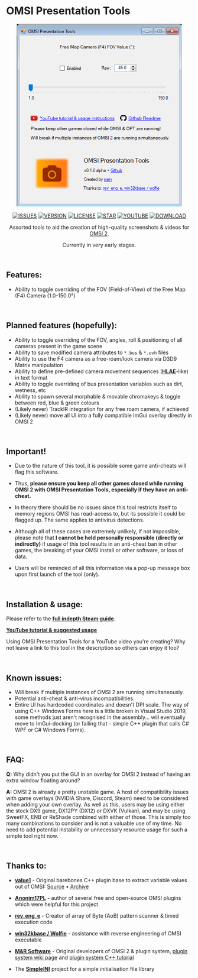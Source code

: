 # OMSI Presentation Tools

<div align="center">

![SCREENSHOT](https://github.com/sjain882/OMSI-Presentation-Tools/blob/main/Preview.png?raw=true)

[![ISSUES](https://img.shields.io/github/issues/degeneratehyperbola/NEPS?color=orange&label=Issues&style=plastic)](https://github.com/degeneratehyperbola/NEPS/issues)
[![VERSION](https://img.shields.io/github/v/release/degeneratehyperbola/NEPS?color=orange&label=Version&style=plastic)](https://github.com/degeneratehyperbola/NEPS/releases/latest)
[![LICENSE](https://img.shields.io/badge/License-BSD%203--Clause%20Modified-orange?style=plastic)](https://github.com/degeneratehyperbola/NEPS/blob/master/LICENSE.md)
[![STAR](https://img.shields.io/badge/%20-Star%20this%20project!-orange?style=plastic)](https://upload.wikimedia.org/wikipedia/commons/thumb/f/f1/Heart_coraz%C3%B3n.svg/1200px-Heart_coraz%C3%B3n.svg.png)
[![YOUTUBE](https://img.shields.io/badge/%20-Trailer-orange?style=plastic)](https://www.youtube.com/watch?v=pvU8gO66mTs)
[![DOWNLOAD](https://img.shields.io/badge/%20-Download-orange?style=plastic)](https://github.com/degeneratehyperbola/NEPS/releases/latest)

Assorted tools to aid the creation of high-quality screenshots & videos for [OMSI 2](https://store.steampowered.com/app/252530).

Currently in very early stages.
</div>

‎
## Features:

- Ability to toggle overriding of the FOV (Field-of-View) of the Free Map (F4) Camera (1.0-150.0°)

‎
## Planned features (hopefully):

- Ability to toggle overriding of the FOV, angles, roll & positioning of all cameras present in the game scene
- Ability to save modified camera attributes to `*.bus` & `*.ovh` files
- Ability to use the F4 camera as a free-roam/look camera via D3D9 Matrix manipulation
- Ability to define pre-defined camera movement sequences (**[HLAE](https://github.com/advancedfx/advancedfx)**-like) in text format
- Ability to toggle overriding of bus presentation variables such as dirt, wetness, etc
- Ability to spawn several morphable & movable chromakeys & toggle between red, blue & green colours
- (Likely never) TrackIR integration for any free roam camera, if achieved
- (Likely never) move all UI into a fully compatible ImGui overlay directly in OMSI 2

‎
## Important!

- Due to the nature of this tool, it is possible some game anti-cheats will flag this software. 

- Thus, **please ensure you keep all other games closed while running OMSI 2 with OMSI Presentation Tools, especially if they have an anti-cheat.** 

- In theory there should be no issues since this tool restricts itself to memory regions OMSI has read-access to, but its possible it could be flagged up. The same applies to antivirus detections.

- Although all of these cases are extremely unlikely, if not impossible, please note that **I cannot be held personally responsible (directly or indirectly)** if usage of this tool results in an anti-cheat ban in other games, the breaking of your OMSI install or other software, or loss of data.

- Users will be reminded of all this information via a pop-up message box upon first launch of the tool (only).

‎
## Installation & usage:

Please refer to the **[full indepth Steam guide](https://steamcommunity.com/sharedfiles/filedetails/?id=2569510456)**.

**[YouTube tutorial & suggested usage](https://www.youtube.com/watch?v=pvU8gO66mTs)**

Using OMSI Presentation Tools for a YouTube video you're creating? Why not leave a link to this tool in the description so others can enjoy it too?

‎
## Known issues:

- Will break if multiple instances of OMSI 2 are running simultaneously.
- Potential anti-cheat & anti-virus incompatibilities.
- Entire UI has hardcoded coordinates and doesn't DPI scale. The way of using C++ Windows Forms here is a little broken in Visual Studio 2019, some methods just aren't recognised in the assembly... will eventually move to ImGui-docking (or failing that - simple C++ plugin that calls C# WPF or C# Windows Forms).

‎
## FAQ:

**Q:** Why didn't you put the GUI in an overlay for OMSI 2 instead of having an extra window floating around?

**A:** OMSI 2 is already a pretty unstable game. A host of compatibility issues with game overlays (NVIDIA Share, Discord, Steam) need to be considered when adding your own overlay. As well as this, users may be using either the stock DX9 game, DX12PY (DX12) or DXVK (Vulkan), and may be using SweetFX, ENB or ReShade combined with either of those. This is simply too many combinations to consider and is not a valuable use of my time. No need to add potential instability or unnecessary resource usage for such a simple tool right now.

‎
## Thanks to:

- **[value1](https://forum.omnibussimulator.de/index.php?user/18150-value1/)** - Original barebones C++ plugin base to extract variable values out of OMSI: [Source](https://forum.omnibussimulator.de/forum/index.php?thread/11008-programming-of-the-plugin-interface/&postID=286009#post286009) • [Archive](https://web.archive.org/web/20200526071900/https://forum.omnibussimulator.de/forum/index.php?thread/11008-programming-of-the-plugin-interface/&postID=286009#post286009)

- **[Anonim17PL](https://github.com/Anonim17PL)** - author of several free and open-source OMSI plugins which were helpful for this project

- **[rev_eng_e](https://github.com/rev-eng-e)** - Creator of array of Byte (AoB) pattern scanner & timed execution code

- **[win32kbase / Wolfie](https://github.com/win32kbase)** - assistance with reverse engineering of OMSI executable

- **[M&R Software](http://www.m-r-software.de/)** - Original developers of OMSI 2 & plugin system, [plugin system wiki page](http://wiki.omnibussimulator.de/omsiwikineu.de/index.php?title=Plug-in-Schnittstelle) and [plugin system C++ tutorial](http://wiki.omnibussimulator.de/omsiwikineu.de/index.php?title=OMSI_Plugin_Framework)

- The **[SimpleINI](https://github.com/brofield/simpleini)** project for a simple initialisation file library
